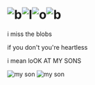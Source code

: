 # ![b](https://raw.githubusercontent.com/tetra-fox/blob/master/png128/emoji_u1f1e7.png)![l](https://raw.githubusercontent.com/tetra-fox/blob/master/png128/emoji_u1f1f1.png)![o](https://raw.githubusercontent.com/tetra-fox/blob/master/png128/emoji_u1f607.png)![b](https://raw.githubusercontent.com/tetra-fox/blob/master/png128/emoji_u1f1e7.png)
i miss the blobs

if you don't you're heartless

i mean loOK AT MY SONS

![my son](https://raw.githubusercontent.com/tetra-fox/blob/master/png128/emoji_u1f408.png)
![my son](https://raw.githubusercontent.com/tetra-fox/blob/master/png128/emoji_u1f422.png)

